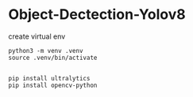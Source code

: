 # Object-Dectection-Yolov8
create virtual env
```
python3 -m venv .venv
source .venv/bin/activate


```
```
pip install ultralytics
pip install opencv-python
```
